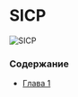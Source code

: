 SICP
====

![SICP](https://images.duckduckgo.com/iu/?u=http%3A%2F%2Fskilldrick.co.uk%2Fwp-content%2Fuploads%2F2011%2F04%2Fsicp-cover.jpg&f=1)
### Содержание

- [Глава 1](./doc/index.md#Глава-1-Построение-абстракций-с-помощью-процедур)
